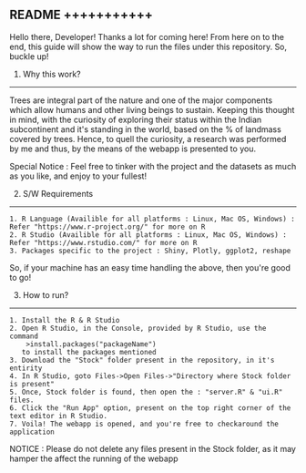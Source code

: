 README
+++++++++++
-----------
Hello there, Developer!
Thanks a lot for coming here!
From here on to the end, this guide will show the way to run the files under this repository. So, buckle up!

1. Why this work?
-------------------
Trees are integral part of the nature and one of the major components which allow humans and other living beings to sustain.
Keeping this thought in mind, with the curiosity of exploring their status within the Indian subcontinent and it's standing
in the world, based on the % of landmass covered by trees. Hence, to quell the curiosity, a research was performed by me and
thus, by the means of the webapp is presented to you.

Special Notice : Feel free to tinker with the project and the datasets as much as you like, and enjoy to your fullest!

2. S/W Requirements 
--------------------
    1. R Language (Availible for all platforms : Linux, Mac OS, Windows) : Refer "https://www.r-project.org/" for more on R
    2. R Studio (Availible for all platforms : Linux, Mac OS, Windows) : Refer "https://www.rstudio.com/" for more on R
    3. Packages specific to the project : Shiny, Plotly, ggplot2, reshape
So, if your machine has an easy time handling the above, then you're good to go!

3. How to run?
----------------
    1. Install the R & R Studio
    2. Open R Studio, in the Console, provided by R Studio, use the command 
        >install.packages("packageName") 
       to install the packages mentioned
    3. Download the "Stock" folder present in the repository, in it's entirity
    4. In R Studio, goto Files->Open Files->"Directory where Stock folder is present"
    5. Once, Stock folder is found, then open the : "server.R" & "ui.R" files.
    6. Click the "Run App" option, present on the top right corner of the text editor in R Studio.
    7. Voila! The webapp is opened, and you're free to checkaround the application
    
NOTICE : Please do not delete any files present in the Stock folder, as it may hamper the affect the running of the webapp
